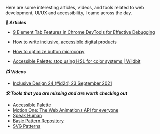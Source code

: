 

Here are some interesting articles, videos, and tools related to web development, UI/UX and accessibility, I came across the day.

***📃 Articles***

- [9 Element Tab Features in Chrome DevTools for Effective Debugging](https://blog.bitsrc.io/9-element-tab-features-in-chrome-devtools-for-effective-debugging-1b02aa8f000a)

 
- [How to write inclusive, accessible digital products](https://uxdesign.cc/how-to-write-inclusive-accessible-digital-products-2f4b35ec59a2)

- [How to optimize button microcopy](https://uxdesign.cc/how-to-optimize-button-microcopy-8f54455d311d)

- [Accessible Palette: stop using HSL for color systems | Wildbit](https://wildbit.com/blog/2021/09/16/accessible-palette-stop-using-hsl-for-color-systems)



***📺 Videos***

- [Inclusive Design 24 (#id24) 23 September 2021](https://youtube.com/playlist?list=PLn7dsvRdQEfFoUIFxtSsp8PjHm-glki1Z)

***🛠️ Tools that you are missing and are worth checking out***

- [Accessible Palette](https://accessiblepalette.com/)
- [Motion One: The Web Animations API for everyone](https://motion.dev/)
- [Speak Human](https://www.speakhuman.today/)
- [Basic Pattern Repository](https://patterns.helloyes.dev/)
- [SVG Patterns](https://www.speakhuman.today/)
